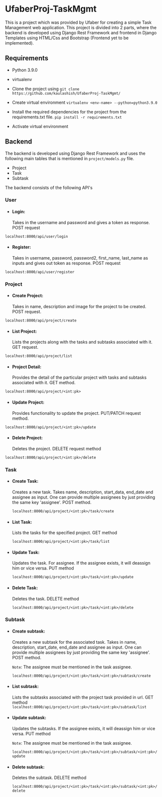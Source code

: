 # UfaberProj-TaskMgmt

This is a project which was provided by Ufaber for creating a simple Task Management web application.
This project is divided into 2 parts, where the backend is developed using Django Rest Framework and frontend in Django Templates using HTML/Css and Bootstrap (Frontend yet to be implemented).

## Requirements
- Python 3.9.0
- virtualenv

- Clone the project using `git clone https://github.com/kaulashish/UfaberProj-TaskMgmt/`
- Create virtual environment `virtualenv <env-name> --python=python3.9.0`
- Install the required dependencies for the project from the requirements.txt file.
`pip install -r requirements.txt`
- Activate virtual environment

## Backend

The backend is developed using Django Rest Framework and uses the following main tables that is mentioned in `project/models.py` file.
- Project
- Task
- Subtask

The backend consists of the following API's

### User
- #### Login: 
  Takes in the username and password and gives a token as response. POST request
  
`localhost:8000/api/user/login`

- #### Register: 
  Takes in username, password, password2, first_name, last_name as inputs and gives out token as response. POST request
  
`localhost:8000/api/user/register`

### Project
- #### Create Project: 
  Takes in name, description and image for the project to be created. POST request.
  
`localhost:8000/api/project/create`

- #### List Project: 
  Lists the projects along with the tasks and subtasks associated with it. GET request.
  
`localhost:8000/api/project/list`

- #### Project Detail: 
  Provides the detail of the particular project with tasks and subtasks associated with it. GET method.
  
`localhost:8000/api/project/<int:pk>`

- #### Update Project: 
  Provides functionality to update the project. PUT/PATCH request method.
  
`localhost:8000/api/project/<int:pk>/update`

- #### Delete Project: 
  Deletes the project. DELETE request method
  
`localhost:8000/api/project/<int:pk>/delete`

### Task
- #### Create Task:
  Creates a new task. Takes name, description, start_data, end_date and assignee as input. One can provide multiple assignees by just providing the same key 'assignee'. POST method.
  
  `localhost:8000/api/project/<int:pk>/task/create`
  
- #### List Task:
  Lists the tasks for the specified project. GET method
  
  `localhost:8000/api/project/<int:pk>/task/list`
  
- #### Update Task:
  Updates the task. For assignee. If the assignee exists, it will deassign him or vice versa. PUT method
  
  `localhost:8000/api/project/<int:pk>/task/<int:pk>/update`
  
- #### Delete Task:
  Deletes the task. DELETE method
  
  `localhost:8000/api/project/<int:pk>/task/<int:pk>/delete`
  
### Subtask

- #### Create subtask:
  Creates a new subtask for the associated task. Takes in name, description, start_date, end_date and assignee as input. One can provide multiple assignees by just providing the same key 'assignee'. POST method.
  
  `Note`: The assignee must be mentioned in the task assignee. 
  
  `localhost:8000/api/project/<int:pk>/task/<int:pk>/subtask/create`
  
- #### List subtask:
  Lists the subtasks associated with the project task provided in url. GET method
  `localhost:8000/api/project/<int:pk>/task/<int:pk>/subtask/list`
  
- #### Update subtask:
  Updates the subtasks. If the assignee exists, it will deassign him or vice versa. PUT method
  
  `Note`: The assignee must be mentioned in the task assignee. 
  
  `localhost:8000/api/project/<int:pk>/task/<int:pk>/subtask/<int:pk>/update`
  
- #### Delete subtask:
  Deletes the subtask. DELETE method
  
  `localhost:8000/api/project/<int:pk>/task/<int:pk>/subtask/<int:pk>/delete`
